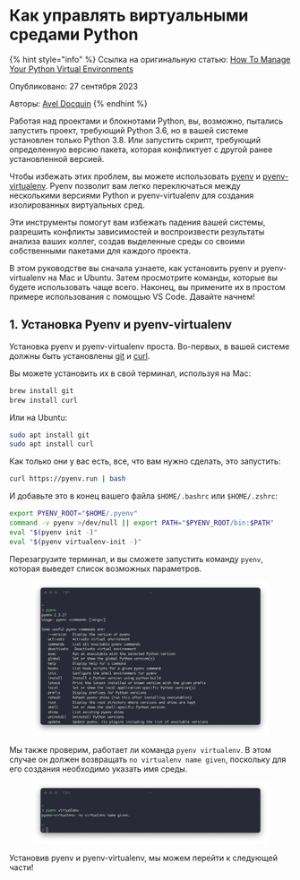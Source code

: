 # Как управлять виртуальными средами Python

{% hint style="info" %}
Ссылка на оригинальную статью: [How To Manage Your Python Virtual Environments](https://medium.com/@adocquin/mastering-python-virtual-environments-with-pyenv-and-pyenv-virtualenv-c4e017c0b173)

Опубликовано: 27 сентября 2023

Авторы: [Avel Docquin](https://medium.com/@adocquin?source=post\_page-----c4e017c0b173--------------------------------)
{% endhint %}

Работая над проектами и блокнотами Python, вы, возможно, пытались запустить проект, требующий Python 3.6, но в вашей системе установлен только Python 3.8. Или запустить скрипт, требующий определенную версию пакета, которая конфликтует с другой ранее установленной версией.

Чтобы избежать этих проблем, вы можете использовать [pyenv](https://github.com/pyenv/pyenv) и [pyenv-virtualenv](https://github.com/pyenv/pyenv-virtualenv). Pyenv позволит вам легко переключаться между несколькими версиями Python и pyenv-virtualenv для создания изолированных виртуальных сред.

Эти инструменты помогут вам избежать падения вашей системы, разрешить конфликты зависимостей и воспроизвести результаты анализа ваших коллег, создав выделенные среды со своими собственными пакетами для каждого проекта.

В этом руководстве вы сначала узнаете, как установить pyenv и pyenv-virtualenv на Mac и Ubuntu. Затем просмотрите команды, которые вы будете использовать чаще всего. Наконец, вы примените их в простом примере использования с помощью VS Code. Давайте начнем!

## 1. Установка Pyenv и pyenv-virtualenv

Установка pyenv и pyenv-virtualenv проста. Во-первых, в вашей системе должны быть установлены [git](https://git-scm.com/) и [curl](https://curl.se/).

Вы можете установить их в свой терминал, используя на Mac:

```bash
brew install git
brew install curl
```

Или на Ubuntu:

```bash
sudo apt install git
sudo apt install curl
```

Как только они у вас есть, все, что вам нужно сделать, это запустить:

```bash
curl https://pyenv.run | bash
```

И добавьте это в конец вашего файла `$HOME/.bashrc` или `$HOME/.zshrc`:

```bash
export PYENV_ROOT="$HOME/.pyenv"
command -v pyenv >/dev/null || export PATH="$PYENV_ROOT/bin:$PATH"
eval "$(pyenv init -)"
eval "$(pyenv virtualenv-init -)"
```

Перезагрузите терминал, и вы сможете запустить команду `pyenv`, которая выведет список возможных параметров.

<figure><img src="../../.gitbook/assets/pyenv-1.webp" alt=""><figcaption></figcaption></figure>

Мы также проверим, работает ли команда `pyenv virtualenv`. В этом случае он должен возвращать `no virtualenv name given`, поскольку для его создания необходимо указать имя среды.

<figure><img src="../../.gitbook/assets/pyenv-2.webp" alt=""><figcaption></figcaption></figure>

Установив pyenv и pyenv-virtualenv, мы можем перейти к следующей части!

